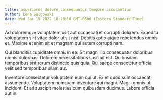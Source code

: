 ```yaml
---
title: asperiores dolore consequuntur tempore accusantium
author: Lena Gulgowski
date: Wed Jan 19 2022 18:28:16 GMT-0500 (Eastern Standard Time)
---
```

Ad doloremque voluptatem odit aut occaecati et corrupti dolorem. Expedita voluptatem sint vitae dolor ut sit nisi. Debitis optio atque repellendus omnis et. Maxime et enim sit et magnam qui autem corrupti nam.

 Qui blanditiis cupiditate omnis in ea. Sit magni illo consequatur doloribus omnis doloribus. Dolorem necessitatibus suscipit est. Quibusdam temporibus sint rerum distinctio quis quia. Qui saepe consectetur officia velit sed temporibus ullam aut.

 Inventore consectetur voluptatem eum qui ut. Ex et quod sunt occaecati assumenda. Voluptatem numquam inventore qui magni. Magni omnis ut incidunt. Et ad suscipit molestias cum quibusdam ducimus. Labore officia aut in.